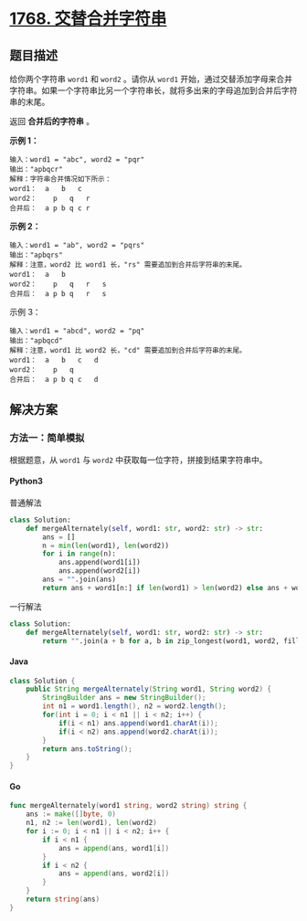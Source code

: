 # [1768. 交替合并字符串](https://leetcode.cn/problems/merge-strings-alternately/)

## 题目描述

给你两个字符串 `word1` 和 `word2` 。请你从 `word1` 开始，通过交替添加字母来合并字符串。如果一个字符串比另一个字符串长，就将多出来的字母追加到合并后字符串的末尾。

返回 **合并后的字符串** 。

**示例 1：**

```
输入：word1 = "abc", word2 = "pqr"
输出："apbqcr"
解释：字符串合并情况如下所示：
word1：  a   b   c
word2：    p   q   r
合并后：  a p b q c r
```

**示例 2：**

```
输入：word1 = "ab", word2 = "pqrs"
输出："apbqrs"
解释：注意，word2 比 word1 长，"rs" 需要追加到合并后字符串的末尾。
word1：  a   b 
word2：    p   q   r   s
合并后：  a p b q   r   s
```

示例 3：

```
输入：word1 = "abcd", word2 = "pq"
输出："apbqcd"
解释：注意，word1 比 word2 长，"cd" 需要追加到合并后字符串的末尾。
word1：  a   b   c   d
word2：    p   q 
合并后：  a p b q c   d
```

## 解决方案

### 方法一：简单模拟

根据题意，从 `word1` 与 `word2` 中获取每一位字符，拼接到结果字符串中。

#### Python3

普通解法

```python
class Solution:
    def mergeAlternately(self, word1: str, word2: str) -> str:
        ans = []
        n = min(len(word1), len(word2))
        for i in range(n):
            ans.append(word1[i])
            ans.append(word2[i])
        ans = "".join(ans)
        return ans + word1[n:] if len(word1) > len(word2) else ans + word2[n:]
```

一行解法

```python
class Solution:
    def mergeAlternately(self, word1: str, word2: str) -> str:
        return "".join(a + b for a, b in zip_longest(word1, word2, fillvalue=""))
```

#### Java

```java
class Solution {
    public String mergeAlternately(String word1, String word2) {
        StringBuilder ans = new StringBuilder();
        int n1 = word1.length(), n2 = word2.length();
        for(int i = 0; i < n1 || i < n2; i++) {
            if(i < n1) ans.append(word1.charAt(i));
            if(i < n2) ans.append(word2.charAt(i));
        }
        return ans.toString();
    }
}
```

#### Go

```go
func mergeAlternately(word1 string, word2 string) string {
    ans := make([]byte, 0)
    n1, n2 := len(word1), len(word2)
    for i := 0; i < n1 || i < n2; i++ {
        if i < n1 {
            ans = append(ans, word1[i])
        }
        if i < n2 {
            ans = append(ans, word2[i])
        }
    }
    return string(ans)
}
```


